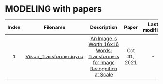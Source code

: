 # MODELING with papers

| Index | Filename                  | Description                                                  | Paper | Last modified |
| :-----: | :-------------------------: | :------------------------------------------------------------: | :------------: | :-------------: |
| 1     | [Vision_Transformer.ipynb](https://github.com/MINED30/MODELING/blob/main/Vision_Transformer.ipynb)     | [An Image is Worth 16x16 Words: Transformers for Image Recognition at Scale](https://arxiv.org/pdf/2010.11929.pdf) | Oct 31, 2021 | -  | 
